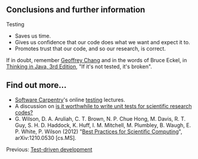 ## Conclusions and further information

Testing

* Saves us time.
* Gives us confidence that our code does what we want and expect it to.
* Promotes trust that our code, and so our research, is correct.

If in doubt, remember [Geoffrey Chang](http://en.wikipedia.org/wiki/Geoffrey_Chang) and in the words of Bruce Eckel, in [Thinking in Java, 3rd Edition](http://www.mindview.net/Books/TIJ/),  "If it's not tested, it's broken".

## Find out more...

* [Software Carpentry](http://software-carpentry.org/)'s online [testing](http://software-carpentry.org/4_0/test/index.html) lectures.
* A discussion on [is it worthwhile to write unit tests for scientific research codes?](http://scicomp.stackexchange.com/questions/206/is-it-worthwhile-to-write-unit-tests-for-scientific-research-codes)
* G. Wilson, D. A. Aruliah, C. T. Brown, N. P. Chue Hong, M. Davis, R. T. Guy, S. H. D. Haddock, K. Huff, I. M. Mitchell, M. Plumbley, B. Waugh, E. P. White, P. Wilson (2012) "[Best Practices for Scientific Computing](http://arxiv.org/abs/1210.0530)", arXiv:1210.0530 [cs.MS].

Previous: [Test-driven development](TDD.md)
